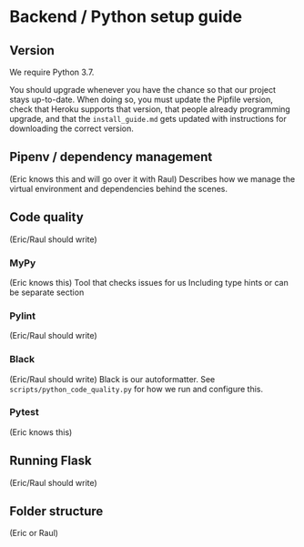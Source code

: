 # Backend / Python setup guide

## Version

We require Python 3.7. 

You should upgrade whenever you have the chance so that our project stays up-to-date. When doing so, you must update the Pipfile version, check that Heroku supports that version, that people already programming upgrade, and that the `install_guide.md` gets updated with instructions for downloading the correct version.

## Pipenv / dependency management
(Eric knows this and will go over it with Raul)
Describes how we manage the virtual environment and dependencies behind the scenes.

## Code quality
(Eric/Raul should write)

### MyPy
(Eric knows this)
Tool that checks issues for us
Including type hints or can be separate section

### Pylint
(Eric/Raul should write)

### Black
(Eric/Raul should write)
Black is our autoformatter. See `scripts/python_code_quality.py` for how we run and configure this.

### Pytest
(Eric knows this)

## Running Flask
(Eric/Raul should write)

## Folder structure
(Eric or Raul)

